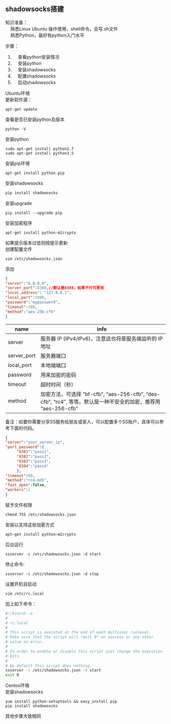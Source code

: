 ## shadowsocks搭建

知识准备：  
&nbsp;&nbsp;&nbsp;&nbsp;熟悉Linux Ubuntu 操作使用，shell命令，会写.sh文件  
&nbsp;&nbsp;&nbsp;&nbsp;熟悉Python，最好有python入门水平  

步骤：
1. &nbsp;&nbsp;&nbsp;&nbsp;查看python安装情况  
2. &nbsp;&nbsp;&nbsp;&nbsp;安装python  
3. &nbsp;&nbsp;&nbsp;&nbsp;安装shadowsocks  
4. &nbsp;&nbsp;&nbsp;&nbsp;配置shadowsocks  
5. &nbsp;&nbsp;&nbsp;&nbsp;启动shadowsocks

Ubuntu环境  
更新软件源：
```
apt-get update
```
查看是否已安装python及版本
```
python -V
```
安装python
```
sudo apt-get install python2.7
sudo apt-get install python3.5
```
安装pip环境
```
apt-get install python-pip
```
安装shadowsocks
```python
pip install shadowsocks
```

安装upgrade
```
pip install --upgrade pip
```

安装加密程序
```
apt-get install python-m2crypto
```

如果提示版本过低则按提示更新  
创建配置文件
```
vim /etc/shadowsocks.json
```
添加
```json
{
"server":"0.0.0.0",
"server_port":8388,//默认是8388，如果不行可更改
"local_address": "127.0.0.1",
"local_port":1080,
"password":"mypassword",
"timeout":300,
"method":"aes-256-cfb"
}
```

name | info
---|---
server | 服务器 IP (IPv4/IPv6)，注意这也将是服务端监听的 IP 地址
server_port | 服务器端口
local_port | 本地端端口
password | 用来加密的密码
timeout | 超时时间（秒）
method | 加密方法，可选择 “bf-cfb”, “aes-256-cfb”, “des-cfb”, “rc4″, 等等。默认是一种不安全的加密，推荐用 “aes-256-cfb”
备注：如要你需要分享SS服务给朋友或家人，可以配置多个SS账户，具体可以参考下面的代码。  
```json
{
"server":"your_server_ip",
"port_password":{
     "8381":"pass1",
     "8382":"pass2",
     "8383":"pass3",
     "8384":"pass4"
     },
"timeout":60,
"method":"rc4-md5",
"fast_open":false,
"workers":1
}
```
赋予文件权限  
```
chmod 755 /etc/shadowsocks.json
```
安装以支持这些加密方式 
```
apt–get install python–m2crypto
```
后台运行
```
ssserver -c /etc/shadowsocks.json -d start
```
停止命令:
```
ssserver -c /etc/shadowsocks.json -d stop
```
设置开机自启动
```
vim /etc/rc.local
```
加上如下命令：
```sh
#!/bin/sh -e
#
# rc.local
#
# This script is executed at the end of each multiuser runlevel.
# Make sure that the script will "exit 0" on success or any other
# value on error.
#
# In order to enable or disable this script just change the execution
# bits.
#
# By default this script does nothing.
ssserver -c /etc/shadowsocks.json -d start
exit 0
```
Centos环境  
安装shadowsocks
```
yum install python-setuptools && easy_install pip
pip install shadowsocks
```
其他步骤大致相同